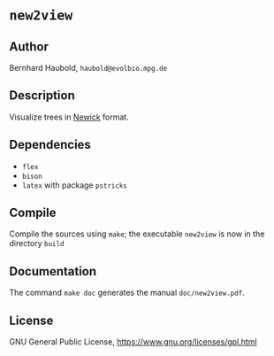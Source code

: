 # `new2view`
## Author
Bernhard Haubold, `haubold@evolbio.mpg.de`
## Description
Visualize trees in [Newick](http://evolution.genetics.washington.edu/phylip/newicktree.html) format.
## Dependencies
* `flex`
* `bison`
* `latex`  with package `pstricks`  
## Compile
Compile the sources using `make`; the executable `new2view` is now in the directory `build`
## Documentation
The command `make doc` generates the manual `doc/new2view.pdf`.
## License
GNU General Public License, https://www.gnu.org/licenses/gpl.html
